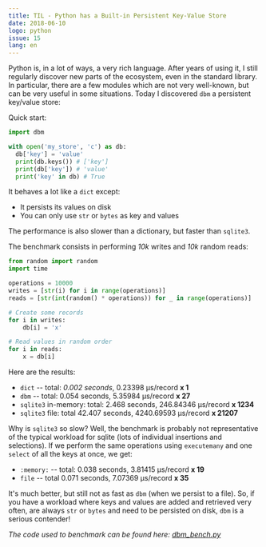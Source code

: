 ```yaml
---
title: TIL - Python has a Built-in Persistent Key-Value Store
date: 2018-06-10
logo: python
issue: 15
lang: en
---
```

 
Python is, in a lot of ways, a very rich language. After years of using
it, I still regularly discover new parts of the ecosystem, even in the
standard library. In particular, there are a few modules which are not
very well-known, but can be very useful in some situations. Today I
discovered `dbm` a persistent key/value store:

Quick start:
```python
import dbm

with open('my_store', 'c') as db:
  db['key'] = 'value'
  print(db.keys()) # ['key']
  print(db['key']) # 'value'
  print('key' in db) # True
```

It behaves a lot like a `dict` except:

* It persists its values on disk
* You can only use `str` or `bytes` as key and values

The performance is also slower than a dictionary, but faster than `sqlite3`.

The benchmark consists in performing *10k* writes and *10k* random reads:

```python
from random import random
import time

operations = 10000
writes = [str(i) for i in range(operations)]
reads = [str(int(random() * operations)) for _ in range(operations)]

# Create some records
for i in writes:
    db[i] = 'x'

# Read values in random order
for i in reads:
    x = db[i]
```

Here are the results:
* `dict` -- total: *0.002 seconds*, 0.23398 μs/record **x 1**
* `dbm` -- total: 0.054 seconds, 5.35984 μs/record **x 27**
* `sqlite3` in-memory: total: 2.468 seconds, 246.84346 μs/record **x 1234**
* `sqlite3` file: total 42.407 seconds, 4240.69593 μs/record **x 21207**

Why is `sqlite3` so slow? Well, the benchmark is probably not representative of
the typical workload for sqlite (lots of individual insertions and selections).
If we perform the same operations using `executemany` and one `select` of all
the keys at once, we get:

* `:memory:` -- total: 0.038 seconds, 3.81415 μs/record **x 19**
* `file` -- total 0.071 seconds, 7.07369 μs/record **x 35**

It's much better, but still not as fast as `dbm` (when we persist to
a file). So, if you have a workload where keys and values are added
and retrieved very often, are always `str` or `bytes` and need to be
persisted on disk, `dbm` is a serious contender!

*The code used to benchmark can be found here:
[dbm_bench.py](../snippets/dbm_bench.py)*
